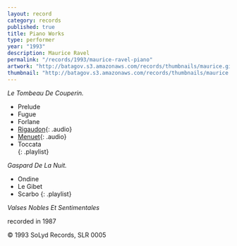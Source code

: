 ```yaml
---
layout: record
category: records
published: true
title: Piano Works
type: performer
year: "1993"
description: Maurice Ravel
permalink: "/records/1993/maurice-ravel-piano"
artwork: "http://batagov.s3.amazonaws.com/records/thumbnails/maurice.gif"
thumbnail: "http://batagov.s3.amazonaws.com/records/thumbnails/maurice.gif"
---
```


_Le Tombeau De Couperin._  	 

- Prelude	
- Fugue	
- Forlane	
- [Rigaudon](http://batagov.s3.amazonaws.com/records/sounds/menuet.mp3){: .audio}
- [Menuet](http://batagov.s3.amazonaws.com/records/sounds/rigaudon.mp3){: .audio}
- Toccata	
{: .playlist}

_Gaspard De La Nuit._   

- Ondine
- Le Gibet
- Scarbo
{: .playlist}

_Valses Nobles Et Sentimentales_  

recorded in 1987  

© 1993 SoLyd Records, SLR 0005